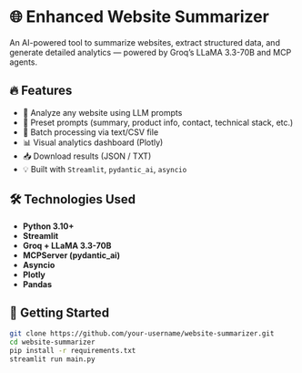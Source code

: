 # 🌐 Enhanced Website Summarizer

An AI-powered tool to summarize websites, extract structured data, and generate detailed analytics — powered by Groq’s LLaMA 3.3-70B and MCP agents.

## 🔥 Features

- 🧠 Analyze any website using LLM prompts
- 🎯 Preset prompts (summary, product info, contact, technical stack, etc.)
- 🔄 Batch processing via text/CSV file
- 📊 Visual analytics dashboard (Plotly)
- 📥 Download results (JSON / TXT)
- 💡 Built with `Streamlit`, `pydantic_ai`, `asyncio`

## 🛠️ Technologies Used

- **Python 3.10+**
- **Streamlit**
- **Groq + LLaMA 3.3-70B**
- **MCPServer (pydantic_ai)**
- **Asyncio**
- **Plotly**
- **Pandas**

## 🚀 Getting Started

```bash
git clone https://github.com/your-username/website-summarizer.git
cd website-summarizer
pip install -r requirements.txt
streamlit run main.py
